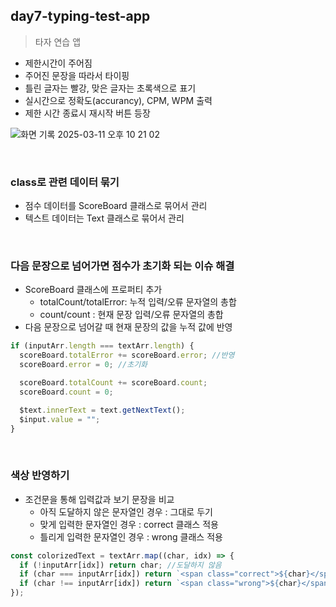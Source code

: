 ## day7-typing-test-app

> 타자 연습 앱

- 제한시간이 주어짐
- 주어진 문장을 따라서 타이핑
- 틀린 글자는 빨강, 맞은 글자는 초록색으로 표기
- 실시간으로 정확도(accurancy), CPM, WPM 출력
- 제한 시간 종료시 재시작 버튼 등장

![화면 기록 2025-03-11 오후 10 21 02](https://github.com/user-attachments/assets/d849eb5f-87fc-4857-ad97-1ac349cdce41)

<br>

### class로 관련 데이터 묶기

- 점수 데이터를 ScoreBoard 클래스로 묶어서 관리
- 텍스트 데이터는 Text 클래스로 묶어서 관리

<br>

### 다음 문장으로 넘어가면 점수가 초기화 되는 이슈 해결

- ScoreBoard 클래스에 프로퍼티 추가
  - totalCount/totalError: 누적 입력/오류 문자열의 총합
  - count/count : 현재 문장 입력/오류 문자열의 총합
- 다음 문장으로 넘어갈 때 현재 문장의 값을 누적 값에 반영

```javascript
if (inputArr.length === textArr.length) {
  scoreBoard.totalError += scoreBoard.error; //반영
  scoreBoard.error = 0; //초기화

  scoreBoard.totalCount += scoreBoard.count;
  scoreBoard.count = 0;

  $text.innerText = text.getNextText();
  $input.value = "";
}
```

<br>

### 색상 반영하기

- 조건문을 통해 입력값과 보기 문장을 비교
  - 아직 도달하지 않은 문자열인 경우 : 그대로 두기
  - 맞게 입력한 문자열인 경우 : correct 클래스 적용
  - 틀리게 입력한 문자열인 경우 : wrong 클래스 적용

```javascript
const colorizedText = textArr.map((char, idx) => {
  if (!inputArr[idx]) return char; //도달하지 않음
  if (char === inputArr[idx]) return `<span class="correct">${char}</span>`; //맞음
  if (char !== inputArr[idx]) return `<span class="wrong">${char}</span>`; //틀림
});
```

